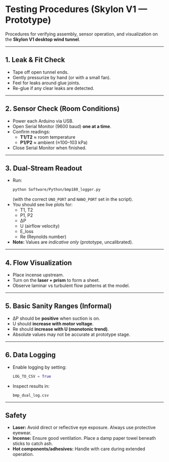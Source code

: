 # Testing Procedures (Skylon V1 — Prototype)

Procedures for verifying assembly, sensor operation, and visualization on the **Skylon V1 desktop wind tunnel**.

---

## 1. Leak & Fit Check

- Tape off open tunnel ends.  
- Gently pressurize by hand (or with a small fan).  
- Feel for leaks around glue joints.  
- Re-glue if any clear leaks are detected.  

---

## 2. Sensor Check (Room Conditions)

- Power each Arduino via USB.  
- Open Serial Monitor (9600 baud) **one at a time**.  
- Confirm readings:  
  - **T1/T2** ≈ room temperature  
  - **P1/P2** ≈ ambient (≈100–103 kPa)  
- Close Serial Monitor when finished.  

---

## 3. Dual-Stream Readout

- Run:  
  ```bash
  python Software/Python/bmp180_logger.py
  ```  
  (with the correct `UNO_PORT` and `NANO_PORT` set in the script).  
- You should see live plots for:  
  - T1, T2  
  - P1, P2  
  - ΔP  
  - U (airflow velocity)  
  - E_loss  
  - Re (Reynolds number)  
- **Note:** Values are *indicative only* (prototype, uncalibrated).  

---

## 4. Flow Visualization

- Place incense upstream.  
- Turn on the **laser + prism** to form a sheet.  
- Observe laminar vs turbulent flow patterns at the model.  

---

## 5. Basic Sanity Ranges (Informal)

- ΔP should be **positive** when suction is on.  
- U should **increase with motor voltage**.  
- Re should **increase with U (monotonic trend)**.  
- Absolute values may not be accurate at prototype stage.  

---

## 6. Data Logging

- Enable logging by setting:  
  ```python
  LOG_TO_CSV = True
  ```  
- Inspect results in:  
  ```
  bmp_dual_log.csv
  ```  

---

## Safety

- **Laser:** Avoid direct or reflective eye exposure. Always use protective eyewear.  
- **Incense:** Ensure good ventilation. Place a damp paper towel beneath sticks to catch ash.  
- **Hot components/adhesives:** Handle with care during extended operation.  
